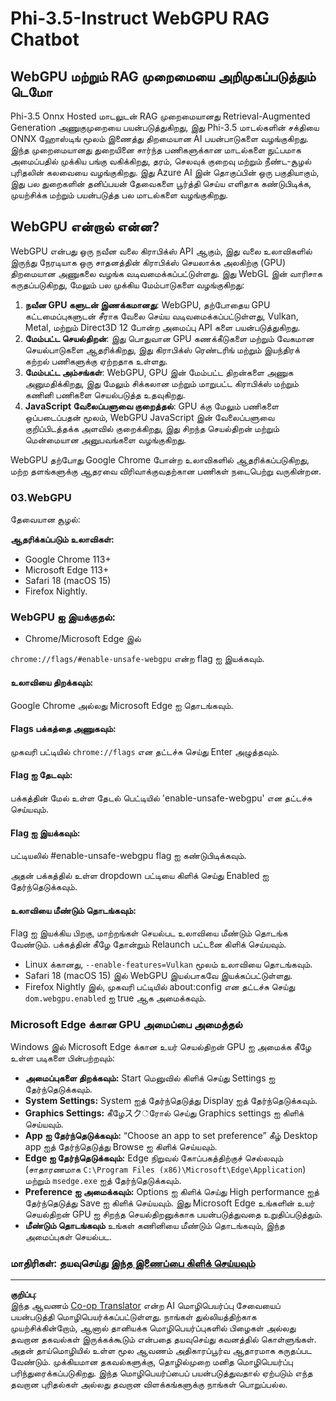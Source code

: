 <!--
CO_OP_TRANSLATOR_METADATA:
{
  "original_hash": "b62864faf628eb07f5231d4885555198",
  "translation_date": "2025-10-11T12:06:27+00:00",
  "source_file": "md/02.Application/01.TextAndChat/Phi3/WebGPUWithPhi35Readme.md",
  "language_code": "ta"
}
-->
# Phi-3.5-Instruct WebGPU RAG Chatbot

## WebGPU மற்றும் RAG முறைமையை அறிமுகப்படுத்தும் டெமோ

Phi-3.5 Onnx Hosted மாடலுடன் RAG முறைமையானது Retrieval-Augmented Generation அணுகுமுறையை பயன்படுத்துகிறது, இது Phi-3.5 மாடல்களின் சக்தியை ONNX ஹோஸ்டிங் மூலம் இணைத்து திறமையான AI பயன்பாடுகளை வழங்குகிறது. இந்த முறைமையானது துறையினை சார்ந்த பணிகளுக்கான மாடல்களை நுட்பமாக அமைப்பதில் முக்கிய பங்கு வகிக்கிறது, தரம், செலவுக் குறைவு மற்றும் நீண்ட-சூழல் புரிதலின் கலவையை வழங்குகிறது. இது Azure AI இன் தொகுப்பின் ஒரு பகுதியாகும், இது பல துறைகளின் தனிப்பயன் தேவைகளை பூர்த்தி செய்ய எளிதாக கண்டுபிடிக்க, முயற்சிக்க மற்றும் பயன்படுத்த பல மாடல்களை வழங்குகிறது.

## WebGPU என்றால் என்ன? 
WebGPU என்பது ஒரு நவீன வலை கிராபிக்ஸ் API ஆகும், இது வலை உலாவிகளில் இருந்து நேரடியாக ஒரு சாதனத்தின் கிராபிக்ஸ் செயலாக்க அலகிற்கு (GPU) திறமையான அணுகலை வழங்க வடிவமைக்கப்பட்டுள்ளது. இது WebGL இன் வாரிசாக கருதப்படுகிறது, மேலும் பல முக்கிய மேம்பாடுகளை வழங்குகிறது:

1. **நவீன GPU களுடன் இணக்கமானது**: WebGPU, தற்போதைய GPU கட்டமைப்புகளுடன் சீராக வேலை செய்ய வடிவமைக்கப்பட்டுள்ளது, Vulkan, Metal, மற்றும் Direct3D 12 போன்ற அமைப்பு API களை பயன்படுத்துகிறது.
2. **மேம்பட்ட செயல்திறன்**: இது பொதுவான GPU கணக்கீடுகளை மற்றும் வேகமான செயல்பாடுகளை ஆதரிக்கிறது, இது கிராபிக்ஸ் ரெண்டரிங் மற்றும் இயந்திரக் கற்றல் பணிகளுக்கு ஏற்றதாக உள்ளது.
3. **மேம்பட்ட அம்சங்கள்**: WebGPU, GPU இன் மேம்பட்ட திறன்களை அணுக அனுமதிக்கிறது, இது மேலும் சிக்கலான மற்றும் மாறுபட்ட கிராபிக்ஸ் மற்றும் கணினி பணிகளை செயல்படுத்த உதவுகிறது.
4. **JavaScript வேலைப்பளுவை குறைத்தல்**: GPU க்கு மேலும் பணிகளை ஒப்படைப்பதன் மூலம், WebGPU JavaScript இன் வேலைப்பளுவை குறிப்பிடத்தக்க அளவில் குறைக்கிறது, இது சிறந்த செயல்திறன் மற்றும் மென்மையான அனுபவங்களை வழங்குகிறது.

WebGPU தற்போது Google Chrome போன்ற உலாவிகளில் ஆதரிக்கப்படுகிறது, மற்ற தளங்களுக்கு ஆதரவை விரிவாக்குவதற்கான பணிகள் நடைபெற்று வருகின்றன.

### 03.WebGPU
தேவையான சூழல்:

**ஆதரிக்கப்படும் உலாவிகள்:** 
- Google Chrome 113+
- Microsoft Edge 113+
- Safari 18 (macOS 15)
- Firefox Nightly.

### WebGPU ஐ இயக்குதல்:

- Chrome/Microsoft Edge இல் 

`chrome://flags/#enable-unsafe-webgpu` என்ற flag ஐ இயக்கவும்.

#### உலாவியை திறக்கவும்:
Google Chrome அல்லது Microsoft Edge ஐ தொடங்கவும்.

#### Flags பக்கத்தை அணுகவும்:
முகவரி பட்டியில் `chrome://flags` என தட்டச்சு செய்து Enter அழுத்தவும்.

#### Flag ஐ தேடவும்:
பக்கத்தின் மேல் உள்ள தேடல் பெட்டியில் 'enable-unsafe-webgpu' என தட்டச்சு செய்யவும்.

#### Flag ஐ இயக்கவும்:
பட்டியலில் #enable-unsafe-webgpu flag ஐ கண்டுபிடிக்கவும்.

அதன் பக்கத்தில் உள்ள dropdown பட்டியை கிளிக் செய்து Enabled ஐ தேர்ந்தெடுக்கவும்.

#### உலாவியை மீண்டும் தொடங்கவும்:

Flag ஐ இயக்கிய பிறகு, மாற்றங்கள் செயல்பட உலாவியை மீண்டும் தொடங்க வேண்டும். பக்கத்தின் கீழே தோன்றும் Relaunch பட்டனை கிளிக் செய்யவும்.

- Linux க்கானது, `--enable-features=Vulkan` மூலம் உலாவியை தொடங்கவும்.
- Safari 18 (macOS 15) இல் WebGPU இயல்பாகவே இயக்கப்பட்டுள்ளது.
- Firefox Nightly இல், முகவரி பட்டியில் about:config என தட்டச்சு செய்து `dom.webgpu.enabled` ஐ true ஆக அமைக்கவும்.

### Microsoft Edge க்கான GPU அமைப்பை அமைத்தல் 

Windows இல் Microsoft Edge க்கான உயர் செயல்திறன் GPU ஐ அமைக்க கீழே உள்ள படிகளை பின்பற்றவும்:

- **அமைப்புகளை திறக்கவும்:** Start மெனுவில் கிளிக் செய்து Settings ஐ தேர்ந்தெடுக்கவும்.
- **System Settings:** System ஐத் தேர்ந்தெடுத்து Display ஐத் தேர்ந்தெடுக்கவும்.
- **Graphics Settings:** கீழேスク்ரோல் செய்து Graphics settings ஐ கிளிக் செய்யவும்.
- **App ஐ தேர்ந்தெடுக்கவும்:** “Choose an app to set preference” கீழ் Desktop app ஐத் தேர்ந்தெடுத்து Browse ஐ கிளிக் செய்யவும்.
- **Edge ஐ தேர்ந்தெடுக்கவும்:** Edge நிறுவல் கோப்பகத்திற்குச் செல்லவும் (சாதாரணமாக `C:\Program Files (x86)\Microsoft\Edge\Application`) மற்றும் `msedge.exe` ஐத் தேர்ந்தெடுக்கவும்.
- **Preference ஐ அமைக்கவும்:** Options ஐ கிளிக் செய்து High performance ஐத் தேர்ந்தெடுத்து Save ஐ கிளிக் செய்யவும்.
இது Microsoft Edge உங்களின் உயர் செயல்திறன் GPU ஐ சிறந்த செயல்திறனுக்காக பயன்படுத்துவதை உறுதிப்படுத்தும். 
- **மீண்டும் தொடங்கவும்** உங்கள் கணினியை மீண்டும் தொடங்கவும், இந்த அமைப்புகள் செயல்பட.

### மாதிரிகள்: தயவுசெய்து [இந்த இணைப்பை கிளிக் செய்யவும்](https://github.com/microsoft/aitour-exploring-cutting-edge-models/tree/main/src/02.ONNXRuntime/01.WebGPUChatRAG)

---

**குறிப்பு**:  
இந்த ஆவணம் [Co-op Translator](https://github.com/Azure/co-op-translator) என்ற AI மொழிபெயர்ப்பு சேவையைப் பயன்படுத்தி மொழிபெயர்க்கப்பட்டுள்ளது. நாங்கள் துல்லியத்திற்காக முயற்சிக்கின்றோம், ஆனால் தானியக்க மொழிபெயர்ப்புகளில் பிழைகள் அல்லது தவறான தகவல்கள் இருக்கக்கூடும் என்பதை தயவுசெய்து கவனத்தில் கொள்ளுங்கள். அதன் தாய்மொழியில் உள்ள மூல ஆவணம் அதிகாரப்பூர்வ ஆதாரமாக கருதப்பட வேண்டும். முக்கியமான தகவல்களுக்கு, தொழில்முறை மனித மொழிபெயர்ப்பு பரிந்துரைக்கப்படுகிறது. இந்த மொழிபெயர்ப்பைப் பயன்படுத்துவதால் ஏற்படும் எந்த தவறான புரிதல்கள் அல்லது தவறான விளக்கங்களுக்கு நாங்கள் பொறுப்பல்ல.